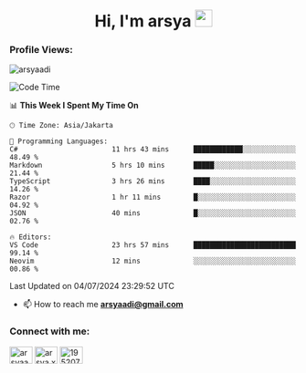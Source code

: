 <h1 align="center">Hi, I'm arsya 
  <img src="https://media.giphy.com/media/hvRJCLFzcasrR4ia7z/giphy.gif" width="30px"/>
</h1>

<p align="left"> <h3>Profile Views:</h3> <img src="https://komarev.com/ghpvc/?username=arsyaadi&label=Profile%20views&color=0e75b6&style=flat" alt="arsyaadi" /> </p>

<!--START_SECTION:waka-->
![Code Time](http://img.shields.io/badge/Code%20Time-2%2C877%20hrs%2027%20mins-blue)

📊 **This Week I Spent My Time On** 

```text
🕑︎ Time Zone: Asia/Jakarta

💬 Programming Languages: 
C#                       11 hrs 43 mins      ████████████░░░░░░░░░░░░░   48.49 % 
Markdown                 5 hrs 10 mins       █████░░░░░░░░░░░░░░░░░░░░   21.44 % 
TypeScript               3 hrs 26 mins       ████░░░░░░░░░░░░░░░░░░░░░   14.26 % 
Razor                    1 hr 11 mins        █░░░░░░░░░░░░░░░░░░░░░░░░   04.92 % 
JSON                     40 mins             █░░░░░░░░░░░░░░░░░░░░░░░░   02.76 % 

🔥 Editors: 
VS Code                  23 hrs 57 mins      █████████████████████████   99.14 % 
Neovim                   12 mins             ░░░░░░░░░░░░░░░░░░░░░░░░░   00.86 % 
```


 Last Updated on 04/07/2024 23:29:52 UTC
<!--END_SECTION:waka-->

- 📫 How to reach me **arsyaadi@gmail.com**


<h3 align="left">Connect with me:</h3>
<p align="left">
<a href="https://linkedin.com/in/arsyaadi" target="blank"><img align="center" src="https://raw.githubusercontent.com/rahuldkjain/github-profile-readme-generator/master/src/images/icons/Social/linked-in-alt.svg" alt="arsyaadi" height="30" width="40" /></a>
<a href="https://fb.com/arsya.xkz" target="blank"><img align="center" src="https://raw.githubusercontent.com/rahuldkjain/github-profile-readme-generator/master/src/images/icons/Social/facebook.svg" alt="arsya.xkz" height="30" width="40" /></a>
<a href="https://stackoverflow.com/users/19520749" target="blank"><img align="center" src="https://raw.githubusercontent.com/rahuldkjain/github-profile-readme-generator/master/src/images/icons/Social/stack-overflow.svg" alt="19520749" height="30" width="40" /></a>
</p>
